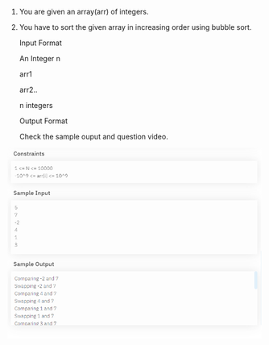 1. You are given an array(arr) of integers.
2. You have to sort the given array in increasing order using bubble sort.

   Input Format

   An Integer n

   arr1

   arr2..

   n integers

   Output Format

   Check the sample ouput and question video.

![img.png](img.png)